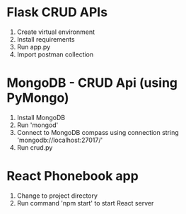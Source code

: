 # Flask CRUD APIs

1. Create virtual environment
2. Install requirements
3. Run app.py
4. Import postman collection

# MongoDB - CRUD Api (using PyMongo)

1. Install MongoDB
2. Run 'mongod'
3. Connect to MongoDB compass using connection string 'mongodb://localhost:27017/'
4. Run crud.py

# React Phonebook app

1. Change to project directory
2. Run command 'npm start' to start React server
